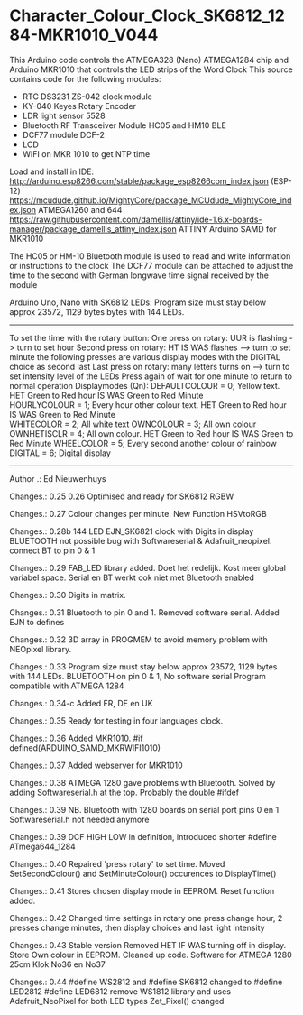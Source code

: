 # Character_Colour_Clock_SK6812_1284-MKR1010_V044
This Arduino code controls the ATMEGA328 (Nano) ATMEGA1284 chip and Arduino MKR1010 that controls the LED strips of the Word Clock
This source contains code for the following modules:  
- RTC DS3231 ZS-042 clock module
- KY-040 Keyes Rotary Encoder
- LDR light sensor 5528
- Bluetooth RF Transceiver Module HC05 and HM10 BLE
- DCF77 module DCF-2
- LCD
- WIFI on MKR 1010 to get NTP time

Load and install in IDE:
http://arduino.esp8266.com/stable/package_esp8266com_index.json  (ESP-12)
https://mcudude.github.io/MightyCore/package_MCUdude_MightyCore_index.json ATMEGA1260 and 644
https://raw.githubusercontent.com/damellis/attiny/ide-1.6.x-boards-manager/package_damellis_attiny_index.json ATTINY
Arduino SAMD for MKR1010

The HC05 or HM-10 Bluetooth module is used to read and write information or instructions to the clock
The DCF77 module can be attached to adjust the time to the second with German longwave time signal received by the module

Arduino Uno, Nano with SK6812 LEDs: Program size must stay below approx 23572, 1129 bytes bytes with 144 LEDs.
************************************************************************************
To set the time with the rotary button:
One press on rotary: UUR is flashing -> turn to set hour
Second press on rotary: HT IS WAS flashes --> turn to set minute
the following presses are various display modes with the DIGITAL choice as second last 
Last press on rotary: many letters turns on --> turn to set intensity level of the LEDs
Press again of wait for one minute to return to normal operation
Displaymodes (Qn):
DEFAULTCOLOUR = 0; Yellow text.  HET Green to Red hour IS WAS Green to Red Minute  
HOURLYCOLOUR  = 1; Every hour other colour text. HET Green to Red hour IS WAS Green to Red Minute         
WHITECOLOR    = 2; All white text
OWNCOLOUR     = 3; All own colour
OWNHETISCLR   = 4; All own colour. HET Green to Red hour IS WAS Green to Red Minute
WHEELCOLOR    = 5; Every second another colour of rainbow
DIGITAL       = 6; Digital display
************************************************************************************
 Author .: Ed Nieuwenhuys
 
 Changes.: 0.25 0.26 Optimised and ready for SK6812 RGBW
 
 Changes.: 0.27 Colour changes per minute. New Function HSVtoRGB
 
 Changes.: 0.28b 144 LED EJN_SK6821 clock with Digits in display BLUETOOTH not possible bug with Softwareserial & Adafruit_neopixel. connect BT to pin 0 & 1
 
 Changes.: 0.29 FAB_LED library added. Doet het redelijk. Kost meer global variabel space. Serial en BT werkt ook niet met Bluetooth enabled
 
 Changes.: 0.30 Digits in matrix.
 
 Changes.: 0.31 Bluetooth to pin 0 and 1. Removed software serial. Added EJN to defines
 
 Changes.: 0.32 3D array in PROGMEM to avoid memory problem with NEOpixel library. 
 
 Changes.: 0.33 Program size must stay below approx 23572, 1129 bytes with 144 LEDs. BLUETOOTH on pin 0 & 1, No software serial
                Program compatible with ATMEGA 1284
                
 Changes.: 0.34-c Added FR, DE en UK
 
 Changes.: 0.35 Ready for testing in four languages clock.
 
 Changes.: 0.36 Added MKR1010.  #if defined(ARDUINO_SAMD_MKRWIFI1010)
 
 Changes.: 0.37 Added webserver for MKR1010
 
 Changes.: 0.38 ATMEGA 1280 gave problems with Bluetooth. Solved by adding Softwareserial.h at the top.  Probably the double #ifdef
 
 Changes.: 0.39 NB. Bluetooth with 1280 boards  on serial port pins  0 en 1 Softwareserial.h not needed anymore
 
 Changes.: 0.39 DCF HIGH LOW in definition, introduced shorter #define ATmega644_1284
 
 Changes.: 0.40 Repaired 'press rotary' to set time. Moved SetSecondColour() and SetMinuteColour() occurences to DisplayTime()
 
 Changes.: 0.41 Stores chosen display mode in EEPROM. Reset function added.
 
 Changes.: 0.42 Changed time settings in rotary one press change hour, 2 presses change minutes, then display choices and last light intensity
 
 Changes.: 0.43 Stable version Removed HET IF WAS turning off in display. Store Own colour in EEPROM. Cleaned up code. Software for ATMEGA 1280 25cm Klok No36 en No37
 
 Changes.: 0.44 #define WS2812 and #define SK6812 changed to #define LED2812 #define LED6812 remove WS1812 library and uses Adafruit_NeoPixel for both LED types
                Zet_Pixel() changed
